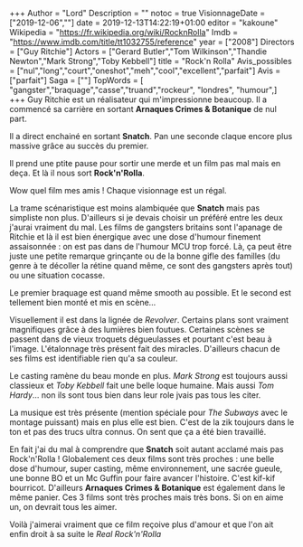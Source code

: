 +++
Author = "Lord"
Description = ""
notoc = true
VisionnageDate = ["2019-12-06",""]
date = 2019-12-13T14:22:19+01:00
editor = "kakoune"
Wikipedia = "https://fr.wikipedia.org/wiki/RocknRolla"
Imdb = "https://www.imdb.com/title/tt1032755/reference"
year = ["2008"]
Directors = ["Guy Ritchie"]
Actors = ["Gerard Butler","Tom Wilkinson","Thandie Newton","Mark Strong","Toby Kebbell"]
title = "Rock'n Rolla"
Avis_possibles = ["nul","long","court","oneshot","meh","cool","excellent","parfait"]
Avis = ["parfait"] 
Saga = [""]
TopWords = [  "gangster","braquage","casse","truand","rockeur", "londres", "humour",]
+++
Guy Ritchie est un réalisateur qui m'impressionne beaucoup.
Il a commencé sa carrière en sortant **Arnaques Crimes & Botanique** de nul part. 

Il a direct enchainé en sortant **Snatch**.
Pan une seconde claque encore plus massive grâce au succès du premier.

Il prend une ptite pause pour sortir une merde et un film pas mal mais en deça.
Et là il nous sort **Rock'n'Rolla**.

Wow quel film mes amis !
Chaque visionnage est un régal.

La trame scénaristique est moins alambiquée que **Snatch** mais pas simpliste non plus.
D'ailleurs si je devais choisir un préféré entre les deux j'aurai vraiment du mal.
Les films de gangsters britains sont l'apanage de Ritchie et là il est bien énergique avec une dose d'humour finement assaisonnée : on est pas dans de l'humour MCU trop forcé.
Là, ça peut être juste une petite remarque grinçante ou de la bonne gifle des familles (du genre à te décoller la rétine quand même, ce sont des gangsters après tout) ou une situation cocasse.

Le premier braquage est quand même smooth au possible.
Et le second est tellement bien monté et mis en scène…

Visuellement il est dans la lignée de *Revolver*.
Certains plans sont vraiment magnifiques grâce à des lumières bien foutues.
Certaines scènes se passent dans de vieux troquets dégueulasses et pourtant c'est beau à l'image.
L'étalonnage très présent fait des miracles.
D'ailleurs chacun de ses films est identifiable rien qu'a sa couleur.

Le casting ramène du beau monde en plus.
*Mark Strong* est toujours aussi classieux et *Toby Kebbell* fait une belle loque humaine.
Mais aussi *Tom Hardy*… non ils sont tous bien dans leur role jvais pas tous les citer.

La musique est très présente (mention spéciale pour *The Subways* avec le montage puissant) mais en plus elle est bien.
C'est de la zik toujours dans le ton et pas des trucs ultra connus.
On sent que ça a été bien travaillé.

En fait j'ai du mal à comprendre que **Snatch** soit autant acclamé mais pas Rock'n'Rolla !
Globalement ces deux films sont très proches : une belle dose d'humour, super casting, même environnement, une sacrée gueule, une bonne BO et un Mc Guffin pour faire avancer l'histoire.
C'est kif-kif bourricot.
D'ailleurs **Arnaques Crimes & Botanique** est également dans le même panier.
Ces 3 films sont très proches mais très bons.
Si on en aime un, on devrait tous les aimer.

Voilà j'aimerai vraiment que ce film reçoive plus d'amour et que l'on ait enfin droit à sa suite le *Real Rock'n'Rolla*

